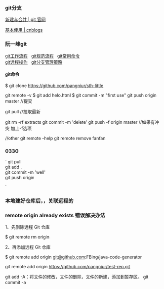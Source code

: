 ### git分支
[新建与合并 | git 官网](https://git-scm.com/book/zh/v1/Git-%E5%88%86%E6%94%AF-%E5%88%86%E6%94%AF%E7%9A%84%E6%96%B0%E5%BB%BA%E4%B8%8E%E5%90%88%E5%B9%B6)  

[基本使用 | cnblogs](https://www.cnblogs.com/TonyYPZhang/p/6219265.html)


### 阮一峰git
[git工作流程](http://www.ruanyifeng.com/blog/2015/12/git-workflow.html) &nbsp; 
[git规范流程](http://www.ruanyifeng.com/blog/2015/08/git-use-process.html)  &nbsp;
[git常用命令](http://www.ruanyifeng.com/blog/2015/12/git-cheat-sheet.html)  
[git远程操作](http://www.ruanyifeng.com/blog/2014/06/git_remote.html)  &nbsp;
[git分支管理策略](http://www.ruanyifeng.com/blog/2012/07/git.html)  


#### git命令

$ git clone https://github.com/pangniur/sth-little

git remote -v
$ git add helo.html
$ git commit -m "first use"
git push origin master //提交

git pull  //拉取最新

 git rm -rf extracts
 git commit -m 'delete'
 git push -f origin master  //如果有冲突 加上-f选项


//other
git remote -help
git remote remove fanfan


### 0330
`
git pull  
git add .  
git commit -m 'well'  
git push origin   

`


### 本地建好仓库后，，关联远程的
### remote origin already exists 错误解决办法

1、先删除远程 Git 仓库

$ git remote rm origin

2、再添加远程 Git 仓库

$ git remote add origin git@github.com:FBing/java-code-generator

 git remote add origin https://github.com/pangniur/test-rep.git


 git add -A：将文件的修改，文件的删除，文件的新建，添加到暂存区。
git commit -a

